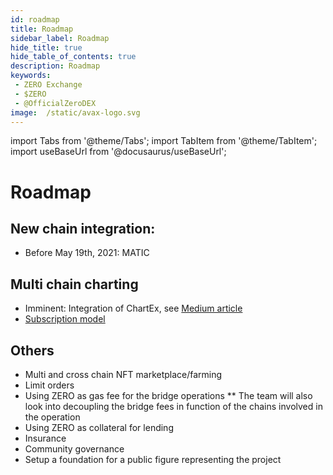 ```yaml
---
id: roadmap
title: Roadmap
sidebar_label: Roadmap
hide_title: true
hide_table_of_contents: true
description: Roadmap
keywords:
 - ZERO Exchange
 - $ZERO
 - @OfficialZeroDEX
image:  /static/avax-logo.svg
---
```


import Tabs from '@theme/Tabs';
import TabItem from '@theme/TabItem';
import useBaseUrl from '@docusaurus/useBaseUrl';

# Roadmap

## New chain integration:
* Before May 19th, 2021: MATIC


## Multi chain charting
* Imminent: Integration of ChartEx, see [Medium article](https://medium.com/@OfficialZeroDex/chartex-brings-omnichain-charting-to-0-exchange-9ca040298029)
* [Subscription model](https://chartexpro.medium.com/new-economic-model-subscription-updates-1a9c34b731be)


## Others
* Multi and cross chain NFT marketplace/farming
* Limit orders
* Using ZERO as gas fee for the bridge operations
** The team will also look into decoupling the bridge fees in function of the chains involved in the operation
* Using ZERO as collateral for lending
* Insurance
* Community governance
* Setup a foundation for a public figure representing the project
